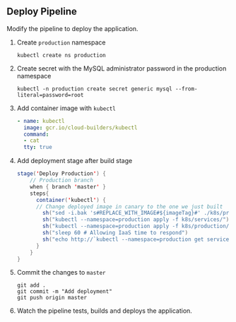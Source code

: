 Deploy Pipeline
------

Modify the pipeline to deploy the application.

1. Create `production` namespace
    ```
    kubectl create ns production
    ```

1. Create secret with the MySQL administrator password in the production namespace

    ```
    kubectl -n production create secret generic mysql --from-literal=password=root
    ```

1. Add container image with `kubectl`

    ```yaml
    - name: kubectl
      image: gcr.io/cloud-builders/kubectl
      command:
      - cat
      tty: true
    ```

1. Add deployment stage after build stage

    ```java
    stage('Deploy Production') {
        // Production branch
        when { branch 'master' }
        steps{
          container('kubectl') {
          // Change deployed image in canary to the one we just built
            sh("sed -i.bak 's#REPLACE_WITH_IMAGE#${imageTag}#' ./k8s/production/*.yaml")
            sh("kubectl --namespace=production apply -f k8s/services/")
            sh("kubectl --namespace=production apply -f k8s/production/")
            sh("sleep 60 # Allowing IaaS time to respond")
            sh("echo http://`kubectl --namespace=production get service/${feSvcName} -o jsonpath='{.status.loadBalancer.ingress[0].ip}'` > ${feSvcName}")
          }
        }
    }
    ```

1. Commit the changes to `master`

    ```
    git add .
    git commit -m "Add deployment"
    git push origin master
    ```

1. Watch the pipeline tests, builds and deploys the application.
